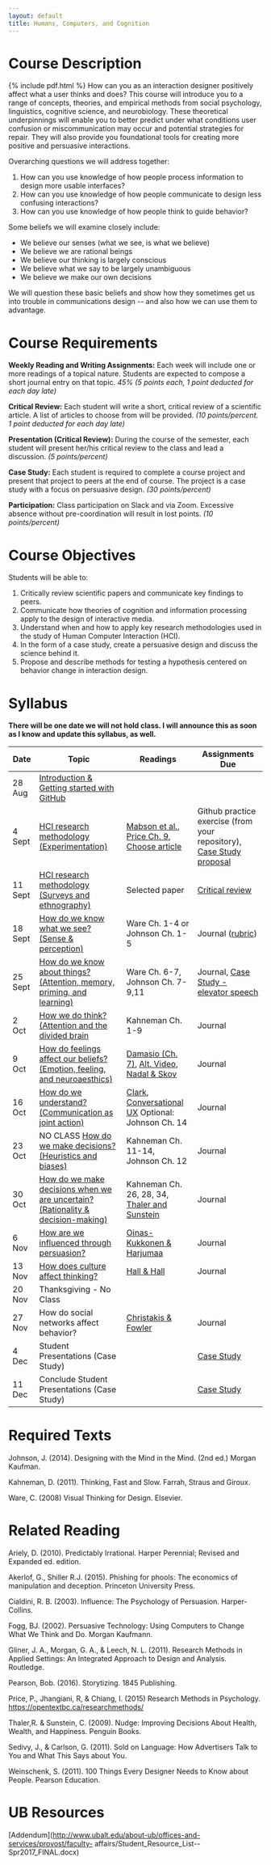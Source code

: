 ```yaml
---
layout: default
title: Humans, Computers, and Cognition
---
```

# <a name="desc"></a> Course Description
{% include pdf.html %}
How can you as an interaction designer positively affect what a user thinks and does?  This course will introduce you to a range of concepts, theories, and empirical methods from social psychology, linguistics, cognitive science, and neurobiology. These theoretical underpinnings will enable you to better predict under what conditions user confusion or miscommunication may occur and potential strategies for repair. They will also provide you foundational tools for creating more positive and persuasive interactions.

Overarching questions we will address together:

1. How can you use knowledge of how people process information to design more usable interfaces?
2. How can you use knowledge of how people communicate to design less confusing interactions?
3. How can you use knowledge of how people think to guide behavior?

Some beliefs we will examine closely include:

- We believe our senses (what we see, is what we believe)
- We believe we are rational beings
- We believe our thinking is largely conscious
- We believe what we say to be largely unambiguous
- We believe we make our own decisions

We will question these basic beliefs and show how they sometimes get us into trouble in communications design -- and also how we can use them to advantage.

# <a name="req"></a> Course Requirements

**Weekly Reading and Writing Assignments:** Each week will include one or more readings of a topical nature. Students are expected to compose a short journal entry on that topic. *45% (5 points each, 1 point deducted for each day late)*

**Critical Review:** Each student will write a short, critical review of a scientific article. A list of articles to choose from will be provided. *(10 points/percent. 1 point deducted for each day late)*

**Presentation (Critical Review):** During the course of the semester, each student will present her/his critical review to the class and lead a discussion. *(5 points/percent)*

**Case Study:** Each student is required to complete a course project and present that project to peers at the end of course. The project is a case study with a focus on persuasive design. *(30 points/percent)*

**Participation:** Class participation on Slack and via Zoom. Excessive absence without pre-coordination will result in lost points. *(10 points/percent)*

# <a name="obj"></a> Course Objectives

Students will be able to:

1. Critically review scientific papers and communicate key findings to peers.
2. Communicate how theories of cognition and information processing apply to the design of interactive media.
3. Understand when and how to apply key research methodologies used in the study of Human Computer Interaction (HCI).
4. In the form of a case study, create a persuasive design and discuss the science behind it.
5. Propose and describe methods for testing a hypothesis centered on behavior change in interaction design.

# <a name="syll"></a> Syllabus

**There will be one date we will not hold class. I will announce this as soon as I know and update this syllabus, as well.**

| Date | Topic | Readings | Assignments Due |
| --- | --- | --- | --- |
|  28 Aug | [Introduction & Getting started with GitHub](https://gitpitch.com/idia640/presentations/master?p=week01#/5) |    |   |
|  4 Sept  | [HCI research methodology (Experimentation)](https://gitpitch.com/idia640/presentations/master?p=week02) | [Mabson et al.](https://www.dropbox.com/s/pneg5f2glxz5yrr/WhatisDE.pdf?dl=0), [Price Ch. 9](https://www.dropbox.com/s/o8ka87rn4h8n35d/Research-Methods-in-Psychology.pdf?dl=0), [Choose article](https://github.com/idia640/course-materials/blob/master/schedule-presentations-2018.md) | Github practice exercise (from your repository), [Case Study proposal](https://github.com/idia640/course-materials/blob/master/case-study-proposal.md) |
|  11 Sept | [HCI research methodology (Surveys and ethnography)](https://gitpitch.com/idia640/presentations/master?p=week02)  | Selected  paper |  [Critical review](https://github.com/idia640/course-materials/blob/master/guidelines-critical-review.md) |
|  18 Sept | [How do we know what we see?  (Sense & perception)](https://gitpitch.com/idia640/presentations/master?p=week04) | Ware Ch. 1-4 or Johnson Ch. 1-5  | Journal ([rubric](https://github.com/idia640/course-materials/blob/master/weekly-rubric.md)) |
| 25 Sept | [How do we know about things? (Attention, memory, priming, and learning)](https://gitpitch.com/idia640/presentations/master?p=week05) | Ware Ch. 6-7, Johnson Ch. 7-9,11  | Journal, [Case Study - elevator speech](https://en.wikipedia.org/wiki/Elevator_pitch) |
| 2 Oct | [How we do think? (Attention and the divided brain](https://gitpitch.com/idia640/presentations/master?p=week06) | Kahneman Ch. 1-9 | Journal |
| 9 Oct | [How do feelings affect our beliefs? (Emotion, feeling, and neuroaesthics)](https://gitpitch.com/idia640/presentations/master?p=week07) | [Damasio (Ch. 7)](https://www.dropbox.com/s/lqcocb1rzeskzts/descartes-error_antonio-damasio.pdf?dl=0), [Alt. Video](https://youtu.be/IifXMd26gWE), [Nadal & Skov](https://www.dropbox.com/s/ja9btoozc6kxo33/Nadal2015.pdf?dl=0)  | Journal |
| 16 Oct | [How do we understand? (Communication as joint action)](https://gitpitch.com/idia640/presentations/master?p=week08) | [Clark](https://www.dropbox.com/s/g7a1kdeogz6a9l0/clark-language-use-1.pdf?dl=0), [Conversational UX](https://www.nytimes.com/interactive/2018/08/17/technology/alexa-siri-conversation.html) Optional: Johnson Ch. 14| Journal |
| 23 Oct |  NO CLASS [How do we make decisions? (Heuristics and biases)](https://gitpitch.com/idia640/presentations/master?p=week09)| Kahneman Ch. 11-14, Johnson Ch. 12 | Journal |
| 30 Oct | [How do we make decisions when we are uncertain? (Rationality & decision-making)](https://gitpitch.com/idia640/presentations/master?p=week09) | Kahneman Ch. 26, 28, 34, [Thaler and Sunstein](https://papers.ssrn.com/sol3/papers.cfm?abstract_id=1583509)  | Journal |
| 6 Nov | [How are we influenced through persuasion?](https://gitpitch.com/idia640/presentations/master?p=week10) | [Oinas-Kukkonen & Harjumaa](https://www.researchgate.net/publication/220962680_A_Systematic_Framework_for_Designing_and_Evaluating_Persuasive_Systems) | Journal |
| 13 Nov  | [How does culture affect thinking?](https://gitpitch.com/idia640/presentations/master?p=week11) | [Hall & Hall](https://www.dropbox.com/s/t786slow4cnd3zc/Hall%20and%20Hall%201990.pdf?dl=0) | Journal |
| 20 Nov | Thanksgiving - No Class |  |  |
| 27 Nov | How do social networks affect behavior? | [Christakis & Fowler](http://connectedthebook.com/pages/toc/chapter1.pdf)  | Journal |
|  4 Dec | Student Presentations (Case Study) |  | [Case Study](https://github.com/idia640/course-materials/blob/master/guidelines-case-study.md) |
|  11 Dec | Conclude Student Presentations (Case Study) |  | [Case Study](https://github.com/idia640/course-materials/blob/master/guidelines-case-study.md) |

# <a name="texts"></a> Required Texts

Johnson, J. (2014). Designing with the Mind in the Mind. (2nd ed.) Morgan Kaufman.

Kahneman, D. (2011). Thinking, Fast and Slow. Farrah, Straus and Giroux.

Ware, C. (2008) Visual Thinking for Design. Elsevier.

# <a name="related"></a> Related Reading

Ariely, D. (2010). Predictably Irrational. Harper Perennial; Revised and Expanded ed. edition.

Akerlof, G., Shiller R.J. (2015). Phishing for phools: The economics of manipulation and deception. Princeton University Press.

Cialdini, R. B. (2003). Influence: The Psychology of Persuasion. Harper-Collins.

Fogg, BJ. (2002). Persuasive Technology: Using Computers to Change What We Think and Do. Morgan Kaufmann.

Gliner, J. A., Morgan, G. A., & Leech, N. L. (2011). Research Methods in Applied Settings: An Integrated Approach to Design and Analysis. Routledge.

Pearson, Bob. (2016). Storytizing. 1845 Publishing.

Price, P.,  Jhangiani, R, & Chiang, I. (2015) Research Methods in Psychology. https://opentextbc.ca/researchmethods/

Thaler,R. & Sunstein, C. (2009). Nudge: Improving Decisions About Health, Wealth, and Happiness. Penguin Books.

Sedivy, J., & Carlson, G. (2011). Sold on Language: How Advertisers Talk to You and What This Says about You.

Weinschenk, S. (2011). 100 Things Every Designer Needs to Know about People. Pearson Education.

# UB Resources

[Addendum](http://www.ubalt.edu/about-ub/offices-and-services/provost/faculty- affairs/Student_Resource_List--Spr2017_FINAL.docx)
